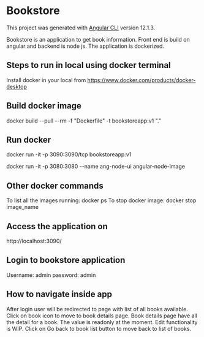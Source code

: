 # Bookstore

This project was generated with [Angular CLI](https://github.com/angular/angular-cli) version 12.1.3.

Bookstore is an application to get book information. Front end is build on angular and backend is node js. The application is dockerized.

## Steps to run in local using docker terminal
Install docker in your local from https://www.docker.com/products/docker-desktop

## Build docker image
docker build --pull --rm -f "Dockerfile" -t bookstoreapp:v1 "."

## Run docker 
docker run -it -p 3090:3090/tcp bookstoreapp:v1

docker run -it -p  3080:3080 --name ang-node-ui angular-node-image

## Other docker commands 
To list all the images running: docker ps
To stop docker image: docker stop image_name

## Access the application on

http://localhost:3090/


## Login to bookstore application
Username: admin
password: admin


## How to navigate inside app

After login user will be redirected to page with list of all books available.
Click on book icon to move to book details page.
Book details page have all the detail for a book. 
The value is readonly at the moment. Edit functionality is WIP.
Click on Go back to book list button to move back to list of books.





